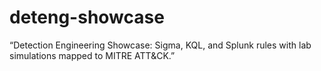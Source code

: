 # deteng-showcase
“Detection Engineering Showcase: Sigma, KQL, and Splunk rules with lab simulations mapped to MITRE ATT&amp;CK.”
